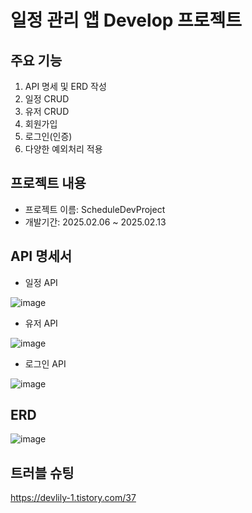 # 일정 관리 앱 Develop 프로젝트
## 주요 기능
1. API 명세 및 ERD 작성
2. 일정 CRUD
3. 유저 CRUD
4. 회원가입
5. 로그인(인증)
6. 다양한 예외처리 적용
## 프로젝트 내용
- 프로젝트 이름: ScheduleDevProject
- 개발기간: 2025.02.06 ~ 2025.02.13
## API 명세서
- 일정 API

![image](https://github.com/user-attachments/assets/8bfccc4e-22da-414f-800b-ec4280d34716)

- 유저 API

![image](https://github.com/user-attachments/assets/1cfd2bfa-105e-4139-91a3-399335e69cf3)

- 로그인 API

![image](https://github.com/user-attachments/assets/da551bdd-de38-4b2c-b1fd-3b65856783d8)

## ERD

![image](https://github.com/user-attachments/assets/65cd9546-8edf-42e3-bca1-9ddf8e5bb13f)

## 트러블 슈팅
https://devlily-1.tistory.com/37

